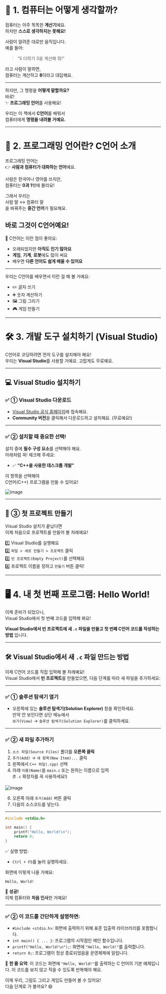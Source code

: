 # 👶 1. 컴퓨터는 어떻게 생각할까?

컴퓨터는 아주 똑똑한 **계산기**예요.  
하지만 **스스로 생각하지는 못해요!**

사람이 알려준 대로만 움직입니다.  
예를 들어:

> “5 더하기 3을 계산해 줘!”

라고 사람이 말하면,  
컴퓨터는 계산하고 **8**이라고 대답해요.

---

하지만, 그 명령을 **어떻게 말할까요?**  
바로!  
✨ **프로그래밍 언어**를 사용해요!

우리는 이 책에서 **C언어**를 배워서  
컴퓨터에게 **명령을 내려볼 거예요.**

---

# 💬 2. 프로그래밍 언어란? C언어 소개

프로그래밍 언어는  
👉 **사람과 컴퓨터가 대화하는 언어**예요.

사람은 한국어나 영어를 쓰지만,  
컴퓨터는 **0과 1**밖에 몰라요!

그래서 우리는  
사람 말 ↔️ 컴퓨터 말  
을 바꿔주는 **중간 언어**가 필요해요.

바로 그것이 **C언어**예요!
---

🧩 C언어는 이런 점이 좋아요:

- 오래되었지만 **아직도 인기 많아요**
- **게임**, **기계**, **로봇**에도 많이 써요
- 배우면 **다른 언어도 쉽게 배울 수 있어요**

---

우리는 C언어를 배우면서 이런 걸 해 볼 거예요:

- ✏️ 글자 쓰기
- ➕ 숫자 계산하기
- 🖼️ 그림 그리기
- 🎮 게임 만들기

---
# 🛠️ 3. 개발 도구 설치하기 (Visual Studio)

C언어로 코딩하려면 먼저 도구를 설치해야 해요!  
우리는 **Visual Studio**를 사용할 거예요.
고맙게도 무료예요.

---

## 💻 Visual Studio 설치하기

### ✅ ① Visual Studio 다운로드

- [Visual Studio 공식 홈페이지](https://visualstudio.microsoft.com/ko/)에 접속해요.
- **Community 버전**을 클릭해서 다운로드하고 설치해요. (무료예요!)

---

### ✅ ② 설치할 때 중요한 선택!

설치 중에 **필수 구성 요소**를 선택해야 해요.  
아래처럼 꼭! 체크해 주세요:

- ✅ **“C++을 사용한 데스크톱 개발”**

이 항목을 선택해야  
C언어(C++) 프로그램을 만들 수 있어요!

![image](https://github.com/user-attachments/assets/f3a9f1cf-fbaa-437c-a04a-525a58065d9b)

---

## 📂 ③ 첫 프로젝트 만들기

Visual Studio 설치가 끝났다면  
이제 처음으로 프로젝트를 만들어 볼 차례예요!

1️⃣ Visual Studio를 실행해요  
2️⃣ `파일 > 새로 만들기 > 프로젝트` 클릭  
3️⃣ `빈 프로젝트(Empty Project)`를 선택해요  
4️⃣ 프로젝트 이름을 정하고 `만들기` 버튼 클릭!

---

# 🖥️ 4. 내 첫 번째 프로그램: Hello World!

이제 준비가 되었으니,  
Visual Studio에서 첫 번째 코드를 입력해 봐요!

 **Visual Studio에서 빈 프로젝트에 새 `.c` 파일을 만들고 첫 번째 C언어 코드를 작성하는 방법** 입니다.

---

## 🛠️ Visual Studio에서 새 `.c` 파일 만드는 방법

이제 C언어 코드를 직접 입력해 볼 차례예요!  
Visual Studio에서 **빈 프로젝트**를 만들었으면, 다음 단계를 따라 새 파일을 추가하세요:

---

### ✅ ① 솔루션 탐색기 열기

- 오른쪽에 있는 **솔루션 탐색기(Solution Explorer)** 창을 확인하세요.  
  만약 안 보인다면 상단 메뉴에서  
  `보기(View)` → `솔루션 탐색기(Solution Explorer)`를 클릭하세요.

---

### ✅ ② 새 파일 추가하기

1. `소스 파일(Source Files)` 폴더를 **오른쪽 클릭**  
2. `추가(Add)` → `새 항목(New Item)...` 클릭  
3. 왼쪽에서 `C++ 파일(.cpp)` 선택  
4. 아래 `이름(Name)`을 `main.c` 또는 원하는 이름으로 입력  
   (❗ `.c` 확장자를 꼭 사용하세요!)
   
![image](https://github.com/user-attachments/assets/b3ada75b-5f9b-427d-986b-5b3bebbb0e3a)
   
6. 오른쪽 아래 `추가(Add)` 버튼 클릭
7. 다음의 소스코드를 넣는다.
---

```c
#include <stdio.h>

int main() {
    printf("Hello, World!\n");
    return 0;
}
```

✅ 실행 방법:  
- `Ctrl + F5`를 눌러 실행하세요.

화면에 이렇게 나올 거예요:

```
Hello, World!
```

🎉 **성공!**  
이제 컴퓨터와 **처음 인사**한 거예요!

---
### ✅ ② 이 코드를 간단하게 설명하면:

* `#include <stdio.h>`: 화면에 출력하기 위해 표준 입출력 라이브러리를 포함합니다.
* `int main() { ... }`: 프로그램의 시작점인 메인 함수입니다.
* `printf("Hello, World!\n");`: 화면에 `"Hello, World!"`를 출력합니다.
* `return 0;`: 프로그램이 정상 종료되었음을 운영체제에 알립니다.

📌 **한 줄 요약**:
이 코드는 화면에 `"Hello, World!"`를 출력하는 C 언어의 기본 예제입니다.
이 코드를 보지 않고 적을 수 있도록 반복해야 해요.

이제 우리, 그림도 그리고 게임도 만들어 볼 수 있어요!  
다음 단계로 가 볼까요? 😄
